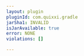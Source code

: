 ```yaml
---
layout: plugin
pluginId: com.quixxi.gradle
jarSha1: INVALID
isJarAvailable: true
error: NONE
violations: []

---
```

